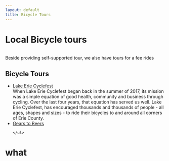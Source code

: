 ```yaml
---
layout: default
title: Bicycle Tours
---
```


<div class="post">
	<h1 class="pageTitle">Local Bicycle tours</h1>
	<img src="{{ '/assets/img/lightingp38.png' | prepend: site.baseurl }}" alt="">
	<p class="intro">Beside providing self-supported tour, we also have tours for a fee rides </p>
	<h2>Bicycle Tours</h2>
	<ul>
		<li><a href="https://www.eriecyclefest.com/" target="_blank">Lake Erie Cyclefest </a></li>
        When Lake Erie Cyclefest began back in the summer of 2017, its mission was a simple equation of good health, community and business through cycling. Over the last four years, that equation has served us well. Lake Erie Cyclefest, has encouraged thousands and thousands of people - all ages, shapes and sizes - to ride their bicycles to and around all corners of Erie County.
        <li><a href="https://www.wqln.org/Community/Gears-to-Beers" target="_blank">Gears to Beers</a></li>
  		
  	</ul>
</div>

# what